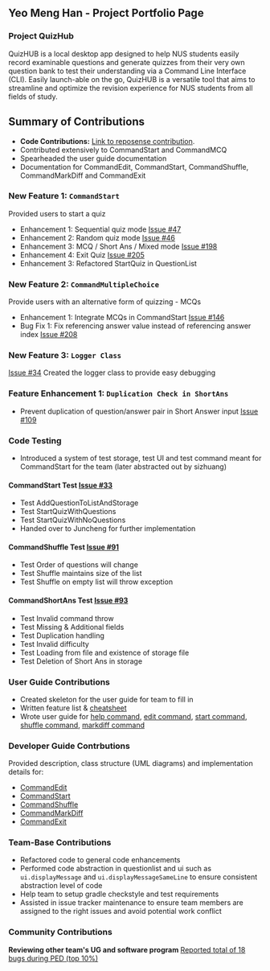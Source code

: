 ## Yeo Meng Han - Project Portfolio Page

### Project QuizHub
QuizHUB is a local desktop app designed to help NUS students easily record examinable questions and generate quizzes
from their very own question bank to test their understanding via a Command Line Interface (CLI). Easily launch-able
on the go, QuizHUB is a versatile tool that aims to streamline and optimize the revision experience for NUS students
from all fields of study.

## Summary of Contributions
- **Code Contributions:** [Link to reposense contribution](https://nus-cs2113-ay2324s1.github.io/tp-dashboard/?search=&sort=groupTitle&sortWithin=title&timeframe=commit&mergegroup=&groupSelect=groupByRepos&breakdown=true&checkedFileTypes=docs~functional-code~test-code&since=2023-09-22&tabOpen=true&tabType=authorship&tabAuthor=yeo-menghan&tabRepo=AY2324S1-CS2113-W12-1%2Ftp%5Bmaster%5D&authorshipIsMergeGroup=false&authorshipFileTypes=docs~functional-code~test-code&authorshipIsBinaryFileTypeChecked=false&authorshipIsIgnoredFilesChecked=false).
- Contributed extensively to CommandStart and CommandMCQ
- Spearheaded the user guide documentation
- Documentation for CommandEdit, CommandStart, CommandShuffle, CommandMarkDiff and CommandExit

### New Feature 1: `CommandStart`
Provided users to start a quiz
- Enhancement 1: Sequential quiz mode [Issue #47](https://github.com/AY2324S1-CS2113-W12-1/tp/issues/47)
- Enhancement 2: Random quiz mode [Issue #46](https://github.com/AY2324S1-CS2113-W12-1/tp/issues/46)
- Enhancement 3: MCQ / Short Ans / Mixed mode [Issue #198](https://github.com/AY2324S1-CS2113-W12-1/tp/issues/198)
- Enhancement 4: Exit Quiz [Issue #205](https://github.com/AY2324S1-CS2113-W12-1/tp/issues/205)
- Enhancement 3: Refactored StartQuiz in QuestionList

### New Feature 2: `CommandMultipleChoice`
Provide users with an alternative form of quizzing - MCQs
- Enhancement 1: Integrate MCQs in CommandStart [Issue #146](https://github.com/AY2324S1-CS2113-W12-1/tp/issues/146)
- Bug Fix 1: Fix referencing answer value instead of referencing answer index [Issue #208](https://github.com/AY2324S1-CS2113-W12-1/tp/issues/208)

### New Feature 3: `Logger Class`
[Issue #34](https://github.com/AY2324S1-CS2113-W12-1/tp/issues/34)
Created the logger class to provide easy debugging

### Feature Enhancement 1: `Duplication Check in ShortAns`
- Prevent duplication of question/answer pair in Short Answer input
[Issue #109](https://github.com/AY2324S1-CS2113-W12-1/tp/issues/109)

### Code Testing
- Introduced a system of test storage, test UI and test command meant for CommandStart for the team (later abstracted out by sizhuang)

#### CommandStart Test [Issue #33](https://github.com/AY2324S1-CS2113-W12-1/tp/pull/33)
- Test AddQuestionToListAndStorage 
- Test StartQuizWithQuestions 
- Test StartQuizWithNoQuestions
- Handed over to Juncheng for further implementation

#### CommandShuffle Test [Issue #91](https://github.com/AY2324S1-CS2113-W12-1/tp/issues/91)
- Test Order of questions will change
- Test Shuffle maintains size of the list
- Test Shuffle on empty list will throw exception

#### CommandShortAns Test [Issue #93](https://github.com/AY2324S1-CS2113-W12-1/tp/issues/93)
- Test Invalid command throw
- Test Missing & Additional fields
- Test Duplication handling
- Test Invalid difficulty
- Test Loading from file and existence of storage file
- Test Deletion of Short Ans in storage

### User Guide Contributions
- Created skeleton for the user guide for team to fill in 
- Written feature list & [cheatsheet](https://ay2324s1-cs2113-w12-1.github.io/tp/UserGuide.html#command-summary)
- Wrote user guide for [help command](https://ay2324s1-cs2113-w12-1.github.io/tp/UserGuide.html#getting-help-on-using-the-app-help), [edit command](https://ay2324s1-cs2113-w12-1.github.io/tp/UserGuide.html#edit-questionanswer-edit), [start command](https://ay2324s1-cs2113-w12-1.github.io/tp/UserGuide.html#start-quiz-start),
[shuffle command](https://ay2324s1-cs2113-w12-1.github.io/tp/UserGuide.html#shuffling-questions-shuffle), [markdiff command](https://ay2324s1-cs2113-w12-1.github.io/tp/UserGuide.html#mark-difficulty-of-questions-markdiff)

### Developer Guide Contrbutions
Provided description, class structure (UML diagrams) and implementation details for:
- [CommandEdit](https://ay2324s1-cs2113-w12-1.github.io/tp/DeveloperGuide.html#edit-command---edit-question--answer)
- [CommandStart](https://ay2324s1-cs2113-w12-1.github.io/tp/DeveloperGuide.html#start-command---start-quiz)
- [CommandShuffle](https://ay2324s1-cs2113-w12-1.github.io/tp/DeveloperGuide.html#shuffle-command)
- [CommandMarkDiff](https://ay2324s1-cs2113-w12-1.github.io/tp/DeveloperGuide.html#markdiff-command---mark-difficulty-of-entry) 
- [CommandExit](https://ay2324s1-cs2113-w12-1.github.io/tp/DeveloperGuide.html#class-structure-of-command-exit)

### Team-Base Contributions
- Refactored code to general code enhancements
- Performed code abstraction in questionlist and ui such as `ui.displayMessage` and `ui.displayMessageSameLine` to ensure consistent abstraction level of code
- Help team to setup gradle checkstyle and test requirements
- Assisted in issue tracker maintenance to ensure team members are assigned to the right issues and avoid potential work conflict


### Community Contributions
**Reviewing other team's UG and software program** [Reported total of 18 bugs during PED (top 10%)](https://github.com/yeo-menghan/ped/tree/main/files)